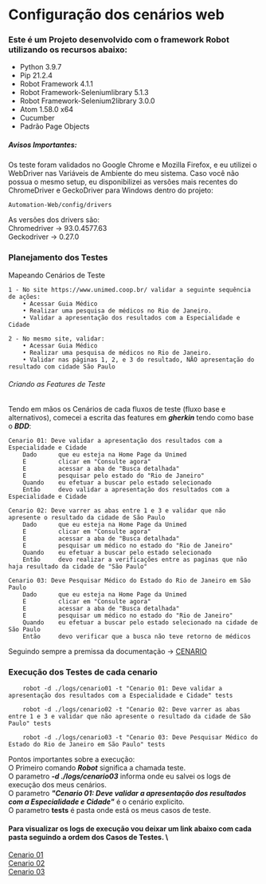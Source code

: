 # Configuração dos cenários web

### Este é um Projeto desenvolvido com o framework Robot utilizando os recursos abaixo:

* Python 3.9.7
* Pip 21.2.4
* Robot Framework 4.1.1
* Robot Framework-Seleniumlibrary 5.1.3
* Robot Framework-Selenium2library 3.0.0
* Atom 1.58.0 x64
* Cucumber
* Padrão Page Objects
<!--te-->

##### Avisos Importantes:
Os teste foram validados no Google Chrome e Mozilla Firefox, e eu utilizei o WebDriver nas Variáveis de Ambiente do meu sistema. Caso você não possua o mesmo setup, eu disponibilizei as versões mais recentes do ChromeDriver e GeckoDriver para Windows dentro do projeto:

````
Automation-Web/config/drivers
````
As versões dos drivers são: \
Chromedriver -> 93.0.4577.63 \
Geckodriver -> 0.27.0 

### Planejamento dos Testes
Mapeando Cenários de Teste
````
1 - No site https://www.unimed.coop.br/ validar a seguinte sequência de ações: 
    • Acessar Guia Médico 
    • Realizar uma pesquisa de médicos no Rio de Janeiro. 
    • Validar a apresentação dos resultados com a Especialidade e Cidade
    
2 - No mesmo site, validar: 
    • Acessar Guia Médico 
    • Realizar uma pesquisa de médicos no Rio de Janeiro. 
    • Validar nas páginas 1, 2, e 3 do resultado, NÃO apresentação do resultado com cidade São Paulo  
````

###### Criando as Features de Teste
Tendo em mãos os Cenários de cada fluxos de teste (fluxo base e alternativos), comecei a escrita das features em ***gherkin*** tendo como base o ***BDD***:
````
Cenario 01: Deve validar a apresentação dos resultados com a Especialidade e Cidade
    Dado      que eu esteja na Home Page da Unimed
    E         clicar em "Consulte agora"
    E         acessar a aba de "Busca detalhada"
    E         pesquisar pelo estado do "Rio de Janeiro"
    Quando    eu efetuar a buscar pelo estado selecionado
    Então     devo validar a apresentação dos resultados com a Especialidade e Cidade
````

````
Cenario 02: Deve varrer as abas entre 1 e 3 e validar que não apresente o resultado da cidade de São Paulo
    Dado      que eu esteja na Home Page da Unimed
    E         clicar em "Consulte agora"
    E         acessar a aba de "Busca detalhada"
    E         pesquisar um médico no estado do "Rio de Janeiro"
    Quando    eu efetuar a buscar pelo estado selecionado
    Então     devo realizar a verificações entre as paginas que não haja resultado da cidade de "São Paulo"
````

````
Cenario 03: Deve Pesquisar Médico do Estado do Rio de Janeiro em São Paulo
    Dado      que eu esteja na Home Page da Unimed
    E         clicar em "Consulte agora"
    E         acessar a aba de "Busca detalhada"
    E         pesquisar um médico no estado do "Rio de Janeiro"
    Quando    eu efetuar a buscar pelo estado selecionado na cidade de São Paulo
    Então     devo verificar que a busca não teve retorno de médicos
````

Seguindo sempre a premissa da documentação -> [CENARIO]('https://github.com/David-Nascimento/DesafioQA-NoesisBrasil/blob/Develop/Automation-Web/documents/Desafio%201.pdf')

### Execução dos Testes de cada cenario

````
    robot -d ./logs/cenario01 -t "Cenario 01: Deve validar a apresentação dos resultados com a Especialidade e Cidade" tests
````

````
    robot -d ./logs/cenario02 -t "Cenario 02: Deve varrer as abas entre 1 e 3 e validar que não apresente o resultado da cidade de São Paulo" tests
````

````
    robot -d ./logs/cenario03 -t "Cenario 03: Deve Pesquisar Médico do Estado do Rio de Janeiro em São Paulo" tests
````

Pontos importantes sobre a execução: \
O Primeiro comando ***Robot*** significa a chamada teste. \
O parametro ***-d ./logs/cenario03*** informa onde eu salvei os logs de execução dos meus cenários. \
O parametro ***"Cenario 01: Deve validar a apresentação dos resultados com a Especialidade e Cidade"*** é o cenário explicito. \
O parametro **tests** é pasta onde está os meus casos de teste.

#### Para visualizar os logs de execução vou deixar um link abaixo com cada pasta seguindo a ordem dos Casos de Testes. \

[Cenario 01]('https://github.com/David-Nascimento/DesafioQA-NoesisBrasil/tree/Develop/Automation-Web/logs/cenario01') \
[Cenario 02]('https://github.com/David-Nascimento/DesafioQA-NoesisBrasil/tree/Develop/Automation-Web/logs/cenario02') \
[Cenario 03]('https://github.com/David-Nascimento/DesafioQA-NoesisBrasil/tree/Develop/Automation-Web/logs/cenario03')

